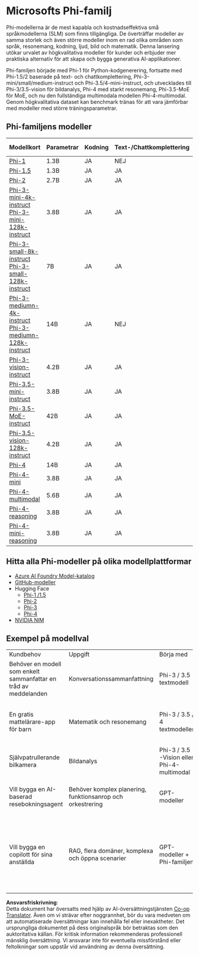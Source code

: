 <!--
CO_OP_TRANSLATOR_METADATA:
{
  "original_hash": "8ef41b679d85adc42be3e0cbee97f7f1",
  "translation_date": "2025-07-18T21:29:13+00:00",
  "source_file": "md/01.Introduction/01/01.PhiFamily.md",
  "language_code": "sv"
}
-->
# Microsofts Phi-familj

Phi-modellerna är de mest kapabla och kostnadseffektiva små språkmodellerna (SLM) som finns tillgängliga. De överträffar modeller av samma storlek och även större modeller inom en rad olika områden som språk, resonemang, kodning, ljud, bild och matematik. Denna lansering utökar urvalet av högkvalitativa modeller för kunder och erbjuder mer praktiska alternativ för att skapa och bygga generativa AI-applikationer.

Phi-familjen började med Phi-1 för Python-kodgenerering, fortsatte med Phi-1.5/2 baserade på text- och chattkomplettering, Phi-3-mini/small/medium-instruct och Phi-3.5/4-mini-instruct, och utvecklades till Phi-3/3.5-vision för bildanalys, Phi-4 med starkt resonemang, Phi-3.5-MoE för MoE, och nu den fullständiga multimodala modellen Phi-4-multimodal. Genom högkvalitativa dataset kan benchmark tränas för att vara jämförbar med modeller med större träningsparametrar.

## Phi-familjens modeller

<div style="font-size:8px">

| Modellkort | Parametrar | Kodning | Text-/Chattkomplettering | Avancerat resonemang | Bild | Ljud | MoE |
| - | - | - | - | - | - | - | - |
|[Phi-1](https://huggingface.co/microsoft/phi-1)|1.3B| JA | NEJ | NEJ | NEJ | NEJ | NEJ |
|[Phi-1.5](https://huggingface.co/microsoft/phi-1_5)|1.3B| JA | JA | NEJ | NEJ | NEJ | NEJ |
|[Phi-2](https://huggingface.co/microsoft/phi-1_5)|2.7B| JA | JA | NEJ | NEJ | NEJ | NEJ |
|[Phi-3-mini-4k-instruct](https://huggingface.co/microsoft/Phi-3-mini-4k-instruct)<br/>[Phi-3-mini-128k-instruct](https://huggingface.co/microsoft/Phi-3-mini-128k-instruct)|3.8B| JA | JA | NEJ | NEJ | NEJ | NEJ |
|[Phi-3-small-8k-instruct](https://huggingface.co/microsoft/Phi-3-small-8k-instruct)<br/>[Phi-3-small-128k-instruct](https://huggingface.co/microsoft/Phi-3-small-128k-instruct)<br/>|7B| JA | JA | NEJ | NEJ | NEJ | NEJ |
|[Phi-3-mediumn-4k-instruct](https://huggingface.co/microsoft/Phi-3-medium-4k-instruct)<br>[Phi-3-mediumn-128k-instruct](https://huggingface.co/microsoft/Phi-3-medium-128k-instruct)|14B| JA | NEJ | NEJ | NEJ | NEJ | NEJ |
|[Phi-3-vision-instruct](https://huggingface.co/microsoft/Phi-3-vision-128k-instruct)|4.2B| JA | JA | NEJ | NEJ | NEJ | NEJ |
|[Phi-3.5-mini-instruct](https://huggingface.co/microsoft/Phi-3.5-mini-instruct)|3.8B| JA | JA | NEJ | NEJ | NEJ | NEJ |
|[Phi-3.5-MoE-instruct](https://huggingface.co/microsoft/Phi-3.5-MoE-instruct)|42B| JA | JA | NEJ | NEJ | NEJ | JA |
|[Phi-3.5-vision-128k-instruct](https://huggingface.co/microsoft/Phi-3.5-vision-instruct)|4.2B| JA | JA | NEJ | JA | NEJ | NEJ |
|[Phi-4](https://huggingface.co/microsoft/phi-4)|14B| JA | JA | NEJ | NEJ | NEJ | NEJ |
|[Phi-4-mini](https://huggingface.co/microsoft/Phi-4-mini-instruct)|3.8B| JA | JA | NEJ | NEJ | NEJ | NEJ |
|[Phi-4-multimodal](https://huggingface.co/microsoft/Phi-4-multimodal-instruct)|5.6B| JA | JA | NEJ | JA | JA | NEJ |
|[Phi-4-reasoning](https://huggingface.co/microsoft/Phi-4-reasoning)|3.8B| JA | JA | JA | NEJ | NEJ | NEJ |
|[Phi-4-mini-reasoning](https://huggingface.co/microsoft/Phi-4-mini-reasoning)|3.8B| JA | JA | JA | NEJ | NEJ | NEJ |

</div>

## **Hitta alla Phi-modeller på olika modellplattformar**

- [Azure AI Foundry Model-katalog](https://ai.azure.com/explore/models?selectedCollection=phi)
- [GitHub-modeller](https://github.com/marketplace?query=Phi&type=models)
- Hugging Face
  - [Phi-1 /1.5](https://huggingface.co/collections/microsoft/phi-1-6626e29134744e94e222d572)
  - [Phi-2](https://huggingface.co/microsoft/phi-2)
  - [Phi-3](https://huggingface.co/collections/microsoft/phi-3-6626e15e9585a200d2d761e3)
  - [Phi-4](https://huggingface.co/collections/microsoft/phi-4-677e9380e514feb5577a40e4) 
- [NVIDIA NIM](https://build.nvidia.com/search?q=Phi)

## Exempel på modellval

| | | | |
|-|-|-|-|
|Kundbehov|Uppgift|Börja med|Mer information|
|Behöver en modell som enkelt sammanfattar en tråd av meddelanden|Konversationssammanfattning|Phi-3 / 3.5 textmodell|Avgörande faktor här är att kunden har en väl definierad och enkel språkuppgift|
|En gratis mattelärare-app för barn|Matematik och resonemang|Phi-3 / 3.5 / 4 textmodeller|Eftersom appen är gratis vill kunderna ha en lösning som inte medför återkommande kostnader|
|Självpatrullerande bilkamera|Bildanalys|Phi-3 / 3.5 -Vision eller Phi-4-multimodal|Behöver en lösning som kan fungera offline utan internet|
|Vill bygga en AI-baserad resebokningsagent|Behöver komplex planering, funktionsanrop och orkestrering|GPT-modeller|Behöver förmåga att planera, anropa API:er för att samla information och utföra|
|Vill bygga en copilott för sina anställda|RAG, flera domäner, komplexa och öppna scenarier|GPT-modeller + Phi-familjen|Öppet scenario, kräver bredare världskunskap, därför är en större modell mer lämplig. Du behöver dela upp kunskapsinnehållet, kanske är SLM bra för dig|

**Ansvarsfriskrivning**:  
Detta dokument har översatts med hjälp av AI-översättningstjänsten [Co-op Translator](https://github.com/Azure/co-op-translator). Även om vi strävar efter noggrannhet, bör du vara medveten om att automatiserade översättningar kan innehålla fel eller inexaktheter. Det ursprungliga dokumentet på dess originalspråk bör betraktas som den auktoritativa källan. För kritisk information rekommenderas professionell mänsklig översättning. Vi ansvarar inte för eventuella missförstånd eller feltolkningar som uppstår vid användning av denna översättning.